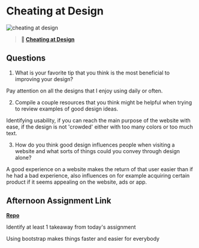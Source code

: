 # Cheating at Design

![cheating at design](https://bcw.blob.core.windows.net/public/img/courses/5247609446691139)

> **📖 [Cheating at Design](https://codeworksacademy.com/fs-student-guide/resources/wk1/04-Cheating-at-Design)**

## Questions

1. What is your favorite tip that you think is the most beneficial to improving your design?

Pay attention on all the designs that I enjoy using daily or often.

2. Compile a couple resources that you think might be helpful when trying to review examples of good design ideas.

Identifying usability, if you can reach the main purpose of the website with ease, if the design is not 'crowded' either with too many colors or too much text.

3. How do you think good design influences people when visiting a website and what sorts of things could you convey through design alone?

A good experience on a website makes the return of that user easier than if he had a bad experience, also influences on for example acquiring certain product if it seems appealing on the website, ads or app.

## Afternoon Assignment Link

**[Repo](https://github.com/JoaoLucasMelo/<ASSIGNMENT_REPO>)**

Identify at least 1 takeaway from today's assignment

Using bootstrap makes things faster and easier for everybody